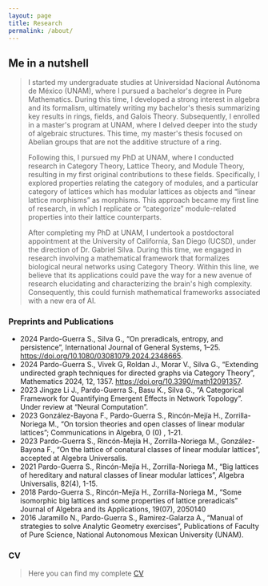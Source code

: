 ```yaml
---
layout: page
title: Research
permalink: /about/
---
```


## Me in a nutshell
> I started my undergraduate studies at Universidad Nacional Autónoma de México (UNAM), where I pursued a bachelor's degree in Pure Mathematics. During this time, I developed a strong interest in algebra and its formalism, ultimately writing my bachelor's thesis summarizing key results in rings, fields, and Galois Theory.  Subsequently, I enrolled in a master's program at UNAM, where I delved deeper into the study of algebraic structures. This time, my master's thesis focused on Abelian groups that are not the additive structure of a ring.
> 
> Following this, I pursued my PhD at UNAM, where I conducted research in Category Theory, Lattice Theory, and Module Theory, resulting in my first original contributions to these fields.
Specifically, I explored properties relating the category of modules, and a particular category of lattices which has modular lattices as objects and “linear lattice morphisms” as morphisms.  This approach became my first line of research, in which I replicate or  “categorize” module-related properties into their lattice counterparts.
> 
> After completing my PhD at UNAM, I undertook a postdoctoral appointment at the University of California, San Diego (UCSD), under the direction of Dr. Gabriel Silva. During this time, we  engaged in research involving a mathematical framework that formalizes biological neural networks using Category Theory. Within this line, we believe that its applications could pave the way for a new avenue of research elucidating and characterizing the brain's high complexity. Consequently, this could furnish mathematical frameworks associated with a new era of AI.  

### Preprints and Publications
- 2024 Pardo-Guerra S., Silva G., “On preradicals, entropy, and persistence”, International Journal of General Systems, 1–25. https://doi.org/10.1080/03081079.2024.2348665.
- 2024 Pardo-Guerra S., Vivek G, Roldan J., Morar V., Silva G., “Extending undirected graph techniques for directed graphs via Category Theory”, Mathematics 2024, 12, 1357. https://doi.org/10.3390/math12091357.
- 2023 Jingze Li J., Pardo-Guerra S., Basu K., Silva G., “A Categorical Framework for Quantifying Emergent Effects in Network Topology”. Under review at “Neural Computation”.
- 2023 González-Bayona F., Pardo-Guerra S., Rincón-Mejía H., Zorrilla-Noriega M., “On torsion theories and open classes of linear modular lattices”; Communications in Algebra, 0 (0) , 1-21.
- 2023 Pardo-Guerra S., Rincón-Mejía H., Zorrilla-Noriega M., González-Bayona F., “On the lattice of conatural classes of linear modular lattices”, accepted at Algebra Universalis.
- 2021 Pardo-Guerra S., Rincón-Mejía H., Zorrilla-Noriega M., “Big lattices of hereditary and natural classes of linear modular lattices”, Algebra Universalis, 82(4), 1-15.
- 2018 Pardo-Guerra S., Rincón-Mejía H., Zorrilla-Noriega M., “Some isomorphic big lattices and some properties of lattice preradicals” Journal of Algebra and its Applications, 19(07), 2050140
- 2016 Jaramillo N., Pardo-Guerra S., Ramirez-Galarza A., “Manual of strategies to solve Analytic Geometry exercises”, Publications of Faculty of Pure Science, National Autonomous Mexican University (UNAM).

### CV
>Here you can find my complete [CV](https://spardog.github.io/CV.pdf)
